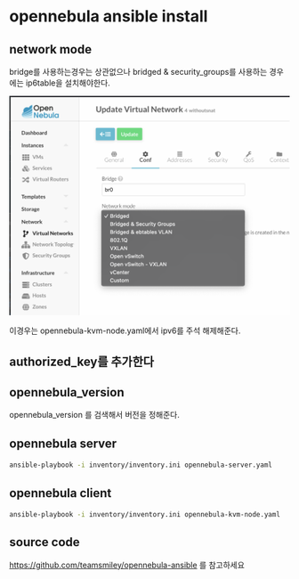 # opennebula ansible install

## network mode

bridge를 사용하는경우는 상관없으나 bridged & security_groups를 사용하는 경우에는 ip6table을 설치해야한다.

![](./images/2022-07-02-17-22-30.png)

이경우는 opennebula-kvm-node.yaml에서 ipv6를 주석 해제해준다.

## authorized_key를 추가한다

## opennebula_version

opennebula_version 를 검색해서 버전을 정해준다.

## opennebula server

```sh
ansible-playbook -i inventory/inventory.ini opennebula-server.yaml
```

## opennebula client

```sh
ansible-playbook -i inventory/inventory.ini opennebula-kvm-node.yaml
```

## source code

<https://github.com/teamsmiley/opennebula-ansible> 를 참고하세요
